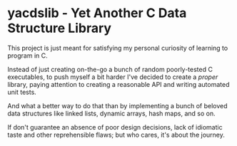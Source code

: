 # yacdslib - Yet Another C Data Structure Library

This project is just meant for satisfying my personal curiosity of learning to
program in C. 

Instead of just creating on-the-go a bunch of random poorly-tested C executables,
to push myself a bit harder I've decided to create a *proper* library, paying attention
to creating a reasonable API and writing automated unit tests.

And what a better way to do that than by implementing a bunch of beloved data structures
like linked lists, dynamic arrays, hash maps, and so on.

If don't guarantee an absence of poor design decisions, lack of idiomatic taste and 
other reprehensible flaws; but who cares, it's about the journey.